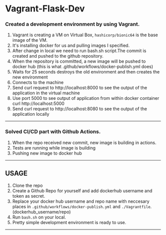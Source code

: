 # Vagrant-Flask-Dev

### Created a development environment by using Vagrant. 
1. Vagrant is creating a VM on Virtual Box, `hashicorp/bionic64` is the base image of the VM. 
2. It's installing docker for us and pulling images I specified.
3. After change in local we need to run bash.sh script.The commit is created and pushed to the github repository.
4. When the repository is committed, a new image will be pushed to docker hub (this is what .github/workflows/docker-publish.yml does)
5. Waits for 25 seconds destroys the old environment and then creates the new environment
6. Connects to the machine
7. Send curl request to http://localhost:8000 to see the output of the application in the virtual machine
8. Use port 5000 to see output of application from within docker container
curl http://localhost:5000
9. Send curl request to http://localhost:8080 to see the output of the application locally
-----
### Solved CI/CD part with Github Actions.
1. When the repo received new commit, new image is building in actions.
2. Tests are running while image is building
3. Pushing new image to docker hub
-----
## USAGE
1. Clone the repo
2. Create a Github Repo for yourself and add dockerhub username and token as secret.
3. Replace your docker hub username and repo name with neccesary places in `.github/workflows/docker-publish.yml` and `./Vagrantfile`. (dockerhub_username/repo)
5. Run `bash.sh` on your local.
6. Pretty simple development environment is ready to use.
-----
